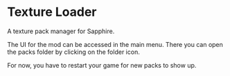 # Texture Loader

A texture pack manager for Sapphire.

The UI for the mod can be accessed in the main menu. There you can open the packs folder by clicking on the folder icon.

For now, you have to restart your game for new packs to show up.